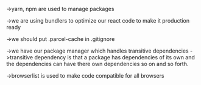 ->yarn, npm are used to manage packages

->we are using bundlers to optimize our react code to make it production ready

->we should put .parcel-cache in .gitignore

->we have our package manager which handles transitive dependencies
->transitive dependency is that a package has dependencies of its own and the dependencies can have there own dependencies so on and so forth.

->browserlist is used to make code compatible for all browsers